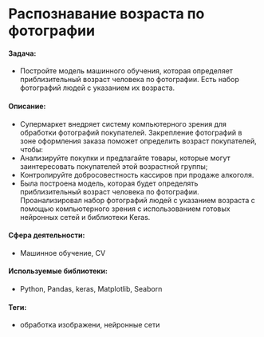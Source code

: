 # Распознавание возраста по фотографии

#### Задача:
- Постройте модель машинного обучения, которая определяет приблизительный возраст человека по фотографии. Есть набор фотографий людей с указанием их возраста.

#### Описание:
- Супермаркет внедряет систему компьютерного зрения для обработки фотографий покупателей. Закрепление фотографий в зоне оформления заказа поможет определить возраст покупателей, чтобы:
- Анализируйте покупки и предлагайте товары, которые могут заинтересовать покупателей этой возрастной группы;
- Контролируйте добросовестность кассиров при продаже алкоголя.
- Была построена модель, которая будет определять приблизительный возраст человека по фотографии. Проанализировал набор фотографий людей с указанием возраста с помощью компьютерного зрения с использованием готовых нейронных сетей и библиотеки Keras.

#### Сфера деятельности:
- Машинное обучение, CV 

#### Используемые библиотеки:
- Python, Pandas, keras, Matplotlib, Seaborn

#### Теги:
- обработка изображени, нейронные сети